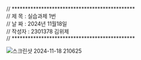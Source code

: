 // **********************************************                                                                               
// 제 목 : 실습과제 1번                                                                                                           
// 날 짜 : 2024년 11월18일                                                                                                       
// 작성자 : 2301378 김위제                                                                                                       
// **********************************************


![스크린샷 2024-11-18 210625](https://github.com/user-attachments/assets/8feb6db4-f5e7-4ce1-a688-116434eda8fa)
